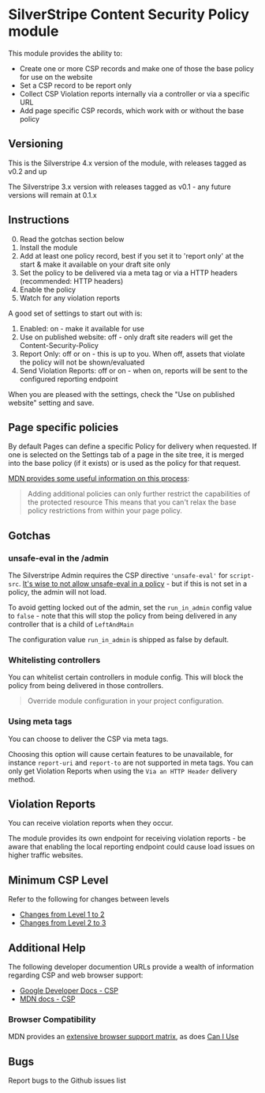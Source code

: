# SilverStripe Content Security Policy module

This module provides the ability to:

+ Create one or more CSP records and make one of those the base policy for use on the website
+ Set a CSP record to be report only
+ Collect CSP Violation reports internally via a controller or via a specific URL
+ Add page specific CSP records, which work with or without the base policy


## Versioning
This is the Silverstripe 4.x version of the module, with releases tagged as v0.2 and up

The Silverstripe 3.x version with releases tagged as v0.1 - any future versions will remain at 0.1.x

## Instructions

0. Read the gotchas section below
1. Install the module
2. Add at least one policy record, best if you set it to 'report only' at the start & make it available on your draft site only
3. Set the policy to be delivered via a meta tag or via a HTTP headers (recommended: HTTP headers)
4. Enable the policy
5. Watch for any violation reports

A good set of settings to start out with is:
1. Enabled: on - make it available for use
2. Use on published website: off - only draft site readers will get the Content-Security-Policy
3. Report Only: off or on - this is up to you. When off, assets that violate the policy will not be shown/evaluated
4. Send Violation Reports: off or on - when on, reports will be sent to the configured reporting endpoint

When you are pleased with the settings, check the "Use on published website" setting and save.

## Page specific policies

By default Pages can define a specific Policy for delivery when requested.
If one is selected on the Settings tab of a page in the site tree, it is merged into the base policy (if it exists) or is used as the policy for that request.

[MDN provides some useful information on this process](https://developer.mozilla.org/en-US/docs/Web/HTTP/Headers/Content-Security-Policy#Multiple_content_security_policies):
> Adding additional policies can only further restrict the capabilities of the protected resource
This means that you can't relax the base policy restrictions from within your page policy.

## Gotchas

### unsafe-eval in the /admin
The Silverstripe Admin requires the CSP directive ```'unsafe-eval'``` for ```script-src```. [It's wise to not allow unsafe-eval in a policy](https://developers.google.com/web/fundamentals/security/csp/#eval_too) - but if this is not set in a policy, the admin will not load.

To avoid getting locked out of the admin, set the ```run_in_admin``` config value to ```false``` - note that this will stop the policy from being delivered in any controller that is a child of ```LeftAndMain```

The configuration value ```run_in_admin``` is shipped as false by default.

### Whitelisting controllers

You can whitelist certain controllers in module config. This will block the policy from being delivered in those controllers.

> Override module configuration in your project configuration.

### Using meta tags
You can choose to deliver the CSP via meta tags.

Choosing this option will cause certain features to be unavailable, for instance ```report-uri``` and ```report-to``` are not supported in meta tags. You can only get Violation Reports when using the ```Via an HTTP Header``` delivery method.

## Violation Reports
You can receive violation reports when they occur.

The module provides its own endpoint for receiving violation reports - be aware that enabling the local reporting endpoint could cause load issues on higher traffic websites.

## Minimum CSP Level

Refer to the following for changes between levels
+ [Changes from Level 1 to 2](https://www.w3.org/TR/CSP2/#changes-from-level-1)
+ [Changes from Level 2 to 3](https://www.w3.org/TR/CSP3/#changes-from-level-2)

## Additional Help

The following developer documention URLs provide a wealth of information regarding CSP and web browser support:
* [Google Developer Docs - CSP](https://developers.google.com/web/fundamentals/security/csp/)
* [MDN docs - CSP](https://developer.mozilla.org/en-US/docs/Web/HTTP/CSP)

### Browser Compatibility

MDN provides an [extensive browser support matrix](https://developer.mozilla.org/en-US/docs/Web/HTTP/CSP#Browser_compatibility), as does [Can I Use](https://caniuse.com/#feat=contentsecuritypolicy)

## Bugs

Report bugs to the Github issues list
